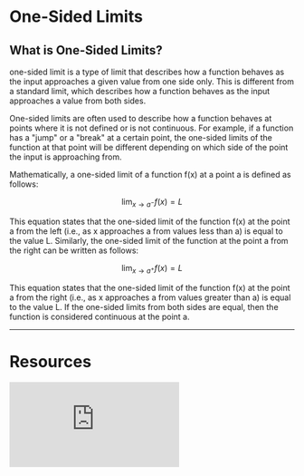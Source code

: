 # One-Sided Limits

## What is One-Sided Limits?

one-sided limit is a type of limit that describes how a function behaves as the input approaches a given value from one side only. This is different from a standard limit, which describes how a function behaves as the input approaches a value from both sides.

One-sided limits are often used to describe how a function behaves at points where it is not defined or is not continuous. For example, if a function has a "jump" or a "break" at a certain point, the one-sided limits of the function at that point will be different depending on which side of the point the input is approaching from.

Mathematically, a one-sided limit of a function f(x) at a point a is defined as follows:

$$
\lim_{x \to a^-} f(x) = L
$$

This equation states that the one-sided limit of the function f(x) at the point a from the left (i.e., as x approaches a from values less than a) is equal to the value L. Similarly, the one-sided limit of the function at the point a from the right can be written as follows:

$$
\lim_{x \to a^+} f(x) = L
$$

This equation states that the one-sided limit of the function f(x) at the point a from the right (i.e., as x approaches a from values greater than a) is equal to the value L. If the one-sided limits from both sides are equal, then the function is considered continuous at the point a.

---

# Resources

<div class="videoWrapper">
<iframe src="https://www.youtube-nocookie.com/embed/joewRl1CTL8" title="YouTube video player" frameborder="0" allow="accelerometer; autoplay; clipboard-write; encrypted-media; gyroscope; picture-in-picture" allowfullscreen></iframe>
</div>